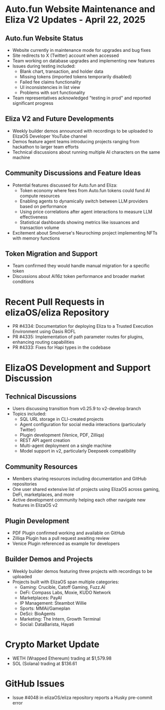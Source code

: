 # Auto.fun Website Maintenance and Eliza V2 Updates - April 22, 2025

## Auto.fun Website Status

- Website currently in maintenance mode for upgrades and bug fixes
- Site redirects to X (Twitter) account when accessed
- Team working on database upgrades and implementing new features
- Issues during testing included:
  - Blank chart, transaction, and holder data
  - Missing tokens (imported tokens temporarily disabled)
  - Failed fee claims functionality
  - UI inconsistencies in list view
  - Problems with sort functionality
- Team representatives acknowledged "testing in prod" and reported significant progress

## Eliza V2 and Future Developments

- Weekly builder demos announced with recordings to be uploaded to ElizaOS Developer YouTube channel
- Demos feature agent teams introducing projects ranging from hackathon to larger team efforts
- Technical discussions about running multiple AI characters on the same machine

## Community Discussions and Feature Ideas

- Potential features discussed for Auto.fun and Eliza:
  - Token economy where fees from Auto.fun tokens could fund AI compute resources
  - Enabling agents to dynamically switch between LLM providers based on performance
  - Using price correlations after agent interactions to measure LLM effectiveness
  - Statistical dashboards showing metrics like issuances and transaction volume
- Excitement about Smolverse's Neurochimp project implementing NFTs with memory functions

## Token Migration and Support

- Team confirmed they would handle manual migration for a specific token
- Discussions about AI16z token performance and broader market conditions

# Recent Pull Requests in elizaOS/eliza Repository

- PR #4334: Documentation for deploying Eliza to a Trusted Execution Environment using Oasis ROFL
- PR #4335: Implementation of path parameter routes for plugins, enhancing routing capabilities
- PR #4333: Fixes for Hapi types in the codebase

# ElizaOS Development and Support Discussion

## Technical Discussions

- Users discussing transition from v0.25.9 to v2-develop branch
- Topics included:
  - SQL URL storage in CLI-created projects
  - Agent configuration for social media interactions (particularly Twitter)
  - Plugin development (Venice, PDF, Zilliqa)
  - REST API agent creation
  - Multi-agent deployment on a single machine
  - Model support in v2, particularly Deepseek compatibility

## Community Resources

- Members sharing resources including documentation and GitHub repositories
- One user shared extensive list of projects using ElizaOS across gaming, DeFi, marketplaces, and more
- Active development community helping each other navigate new features in ElizaOS v2

## Plugin Development

- PDF Plugin confirmed working and available on GitHub
- Zilliqa Plugin has a pull request awaiting review
- Venice Plugin referenced as example for developers

## Builder Demos and Projects

- Weekly builder demos featuring three projects with recordings to be uploaded
- Projects built with ElizaOS span multiple categories:
  - Gaming: Crucible, Catoff Gaming, Fuzz.AI
  - DeFi: Compass Labs, Moxie, KUDO Network
  - Marketplaces: PayAI
  - IP Management: Steambot Willie
  - Sports: MMAi/Gameplan
  - DeSci: BioAgents
  - Marketing: The Intern, Growth Terminal
  - Social: DataBarista, Hayati

# Crypto Market Update

- WETH (Wrapped Ethereum) trading at $1,579.98
- SOL (Solana) trading at $136.61

# GitHub Issues

- Issue #4048 in elizaOS/eliza repository reports a Husky pre-commit error
